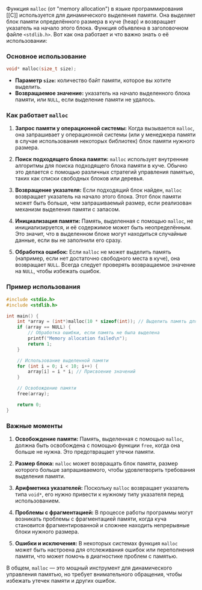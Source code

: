 Функция `malloc` (от "memory allocation") в языке программирования [[C]] используется для динамического выделения памяти. Она выделяет блок памяти определённого размера в куче (heap) и возвращает указатель на начало этого блока. Функция объявлена в заголовочном файле `<stdlib.h>`. Вот как она работает и что важно знать о её использовании:

### Основное использование

```c
void* malloc(size_t size);
```

- **Параметр `size`:** количество байт памяти, которое вы хотите выделить.
- **Возвращаемое значение:** указатель на начало выделенного блока памяти, или `NULL`, если выделение памяти не удалось.

### Как работает `malloc`

1. **Запрос памяти у операционной системы:**
   Когда вызывается `malloc`, она запрашивает у операционной системы (или у менеджера памяти в случае использования некоторых библиотек) блок памяти нужного размера.

2. **Поиск подходящего блока памяти:**
   `malloc` использует внутренние алгоритмы для поиска подходящего блока памяти в куче. Обычно это делается с помощью различных стратегий управления памятью, таких как списки свободных блоков или деревья.

3. **Возвращение указателя:**
   Если подходящий блок найден, `malloc` возвращает указатель на начало этого блока. Этот блок памяти может быть больше, чем запрашиваемый размер, если реализован механизм выделения памяти с запасом.

4. **Инициализация памяти:**
   Память, выделенная с помощью `malloc`, не инициализируется, и её содержимое может быть неопределённым. Это значит, что в выделенном блоке могут находиться случайные данные, если вы не заполнили его сразу.

5. **Обработка ошибок:**
   Если `malloc` не может выделить память (например, если нет достаточно свободного места в куче), она возвращает `NULL`. Всегда следует проверять возвращаемое значение на `NULL`, чтобы избежать ошибок.

### Пример использования

```c
#include <stdio.h>
#include <stdlib.h>

int main() {
    int *array = (int*)malloc(10 * sizeof(int)); // Выделить память для массива из 10 целых чисел
    if (array == NULL) {
        // Обработка ошибки, если память не была выделена
        printf("Memory allocation failed\n");
        return 1;
    }

    // Использование выделенной памяти
    for (int i = 0; i < 10; i++) {
        array[i] = i * i; // Присвоение значений
    }

    // Освобождение памяти
    free(array);

    return 0;
}
```

### Важные моменты

1. **Освобождение памяти:**
   Память, выделенная с помощью `malloc`, должна быть освобождена с помощью функции `free`, когда она больше не нужна. Это предотвращает утечки памяти.

2. **Размер блока:**
   `malloc` может возвращать блок памяти, размер которого больше запрашиваемого, чтобы удовлетворить требования выделения памяти.

3. **Арифметика указателей:**
   Поскольку `malloc` возвращает указатель типа `void*`, его нужно привести к нужному типу указателя перед использованием.

4. **Проблемы с фрагментацией:**
   В процессе работы программы могут возникать проблемы с фрагментацией памяти, когда куча становится фрагментированной и сложнее находить непрерывные блоки нужного размера.

5. **Ошибки и исключения:**
   В некоторых системах функция `malloc` может быть настроена для отслеживания ошибок или переполнения памяти, что может помочь в диагностике проблем с памятью.

В общем, `malloc` — это мощный инструмент для динамического управления памятью, но требует внимательного обращения, чтобы избежать утечек памяти и других ошибок.